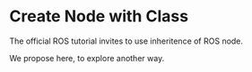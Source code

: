 # Create Node with Class

The official ROS tutorial invites to use inheritence of ROS node.
<!--
Like this: 

```python 

```
-->

We propose here, to explore another way.
